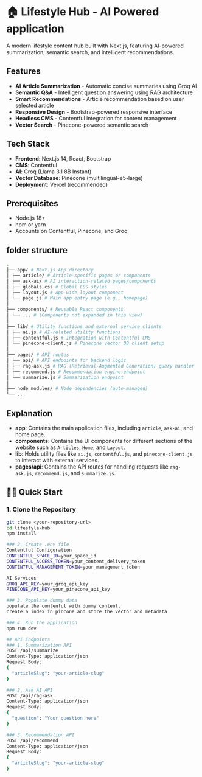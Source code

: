 # 🏠 Lifestyle Hub - AI Powered application

A modern lifestyle content hub built with Next.js, featuring AI-powered summarization, semantic search, and intelligent recommendations.

## Features

- **AI Article Summarization** - Automatic concise summaries using Groq AI
- **Semantic Q&A** - Intelligent question answering using RAG architecture
- **Smart Recommendations** - Article recommendation based on user selected article
- **Responsive Design** - Bootstrap-powered responsive interface
- **Headless CMS** - Contentful integration for content management
- **Vector Search** - Pinecone-powered semantic search

## Tech Stack

- **Frontend**: Next.js 14, React, Bootstrap
- **CMS**: Contentful
- **AI**: Groq (Llama 3.1 8B Instant)
- **Vector Database**: Pinecone (multilingual-e5-large)
- **Deployment**: Vercel (recommended)

## Prerequisites

- Node.js 18+ 
- npm or yarn
- Accounts on Contentful, Pinecone, and Groq

## folder structure
```bash
.
├── app/ # Next.js App directory
│ ├── article/ # Article-specific pages or components
│ ├── ask-ai/ # AI interaction-related pages/components
│ ├── globals.css # Global CSS styles
│ ├── layout.js # App-wide layout component
│ └── page.js # Main app entry page (e.g., homepage)
│
├── components/ # Reusable React components
│ └── ... # (Components not expanded in this view)
│
├── lib/ # Utility functions and external service clients
│ ├── ai.js # AI-related utility functions
│ ├── contentful.js # Integration with Contentful CMS
│ └── pinecone-client.js # Pinecone vector DB client setup
│
├── pages/ # API routes
│ └── api/ # API endpoints for backend logic
│ ├── rag-ask.js # RAG (Retrieval-Augmented Generation) query handler
│ ├── recommend.js # Recommendation engine endpoint
│ └── summarize.js # Summarization endpoint
│
├── node_modules/ # Node dependencies (auto-managed)
└── ...
```

## Explanation

- **app**: Contains the main application files, including `article`, `ask-ai`, and home page.
- **components**: Contains the UI components for different sections of the website such as `Articles`, `Home`, and `Layout`.
- **lib**: Holds utility files like `ai.js`, `contentful.js`, and `pinecone-client.js` to interact with external services.
- **pages/api**: Contains the API routes for handling requests like `rag-ask.js`, `recommend.js`, and `summarize.js`.


## 🏃‍♂️ Quick Start

### 1. Clone the Repository
```bash
git clone <your-repository-url>
cd lifestyle-hub
npm install

### 2. Create .env file
Contentful Configuration
CONTENTFUL_SPACE_ID=your_space_id
CONTENTFUL_ACCESS_TOKEN=your_content_delivery_token
CONTENTFUL_MANAGEMENT_TOKEN=your_management_token

AI Services
GROQ_API_KEY=your_groq_api_key
PINECONE_API_KEY=your_pinecone_api_key

### 3. Populate dummy data
populate the contenful with dummy content.
create a index in pincone and store the vector and metadata

### 4. Run the application
npm run dev

## API Endpoints
### 1. Summarization API
POST /api/summarize
Content-Type: application/json
Request Body:
{
  "articleSlug": "your-article-slug"
}

### 2. Ask AI API
POST /api/rag-ask  
Content-Type: application/json
Request Body:
{
  "question": "Your question here"
}

### 3. Recommendation API
POST /api/recommend
Content-Type: application/json
Request Body:
{
  "articleSlug": "your-article-slug"
}
